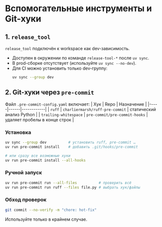 # Вспомогательные инструменты и Git-хуки

## 1. `release_tool`

`release_tool` подключён к workspace как dev-зависимость.

- Доступен в окружении по команде `release-tool-*` после `uv sync`.
- В prod-сборке отсутствует (используйте `uv sync --no-dev`).
- Для CI можно установить только dev-группу:
  ```bash
  uv sync --group dev
  ```

## 2. Git-хуки через `pre-commit`

Файл `.pre-commit-config.yaml` включает:
| Хук | Repo | Назначение |
|-----|------|------------|
| `ruff` | `charliermarsh/ruff-pre-commit` | статический анализ Python |
| `trailing-whitespace` | `pre-commit/pre-commit-hooks` | удаляет пробелы в конце строк |

### Установка

```bash
uv sync --group dev          # установить ruff, pre-commit …
uv run pre-commit install    # добавить .git/hooks/pre-commit

# или сразу все возможные хуки
uv run pre-commit install --all-hooks
```

### Ручной запуск

```bash
uv run pre-commit run --all-files          # проверить всё
uv run pre-commit run ruff --files file.py # выбрать хук/файлы
```

### Обход проверок

```bash
git commit --no-verify -m "chore: hot-fix"
```

Используйте только в крайнем случае.
